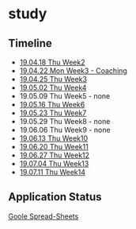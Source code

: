 # study

## Timeline

- [19.04.18 Thu Week2](./week2.md)
- [19.04.22 Mon Week3 - Coaching](./week3-coaching(feat.posquit0).md)
- [19.04.25 Thu Week3](./week3.md)
- [19.05.02 Thu Week4](./week4.md)
- 19.05.09 Thu Week5 - none
- [19.05.16 Thu Week6](./week6.md)
- [19.05.23 Thu Week7](./week7.md)
- 19.05.29 Thu Week8 - none
- 19.06.06 Thu Week9 - none
- [19.06.13 Thu Week10](./week10.md)
- [19.06.20 Thu Week11](./week11.md)
- [19.06.27 Thu Week12](./week12.md)
- [19.07.04 Thu Week13](./week13.md)
- [19.07.11 Thu Week14](./week14.md)

## Application Status

[Goole Spread-Sheets](https://docs.google.com/spreadsheets/d/1u3u6wx4xlbzmYdtTgVn-m7G2zolkEzDJZQrDRNTAVMw/edit?usp=sharing)

